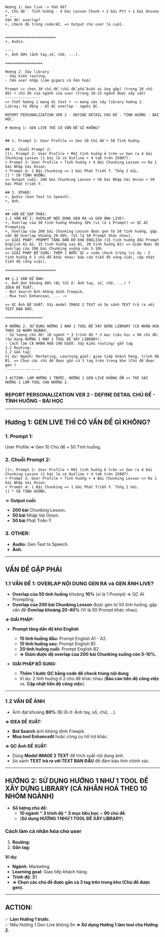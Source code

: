 ```
Hướng 1: Gen live -> Vấn đề?
+, Chủ đề - Tình huống - 4 bài Lesson Chunk + 2 bài PtY + 1 bài Oninon + ... 
Vấn đề: overlap? 
+, check độ trùng code/AI. => Output cho user là cuối.


=======================
+, Audio. 

----
+, Ảnh 80% (ảnh tay,số, chữ, ...). 

=================

Hướng 2: Xây library
- Xây kiểu routing. 
- CHo user nhập (cảm gigacs cá hân hoá) 

Prompt => chọn 10 chủ đề (chủ đề phổ biến ai ũng gặp) (trong 20 chủ đề) + chủ đè của ngành của user (trong 10-15 ngành được xây sẵn) 
----------------
=> Chốt hướng 1 mang đi test + -> mang vào xây library hướng 2. 
Libray; tự động - AI QC overlap - người QC.
```

```
REPORT PERSONALIZATION VER 2 - DEFINE DETAIL CHỦ ĐỀ - TÌNH HUỐNG - BÀI HỌC.
 
# Hướng 1: GEN LIVE THÌ CÓ VẤN ĐỀ GÌ KHÔNG? 


## 1. Prompt 1: User Profile => Gen 10 Chủ đề + 50 Tình huống. 

## 2. Chuỗi Prompt 2: 
[[+, Prompt 2: User Profile + Mỗi tình huống ở trên => Gen ra 4 bài Chunking Lesson (1 bài là có Outline + 4 tab trên 25007). 
+ Prompt 3: User Profile + Tình huống + 4 Bài Chunking Lesson => Ra 1 bài Nhập Vai Onion. 
+ Prompt 4: 1 Bài Chunking => 1 bài Phát Triển Ý. Tổng 2 bài.   
]] * 50 TÌNH HUỐNG. 
=> Output cuối: 200 bài Chunking Lesson + 50 bài Nhập Vai Onion + 50 bài Phát triển Ý. 

## 3. OTHER: 
+, Audio (Gen Text to Speech). 
+, Ảnh. 

----
## VẤN ĐỀ GẶP PHẢI: 
1.1 VẤN ĐỀ 1: OVERLAP NỘI DUNG GEN RA và GEN ẢNH LIVE?. 
+, Overlap của 50 tình huống khoảng 10% (vì là 1 Prompt) => QC AI Prompting 
+, Overlap của 200 bài Chunking Lesson được gen từ 50 tình huống, gặp vấn đề Overlap khoảng 20-40%. (Vì là 50 Prompt khác nhau). 
=> GIẢI PHÁP: PROMPT TĂNG DẦN ĐỘ KHÓ ENGLISH (15 tình huống đầu Prompt English A1 A2, 15 tình huống sau B1, 20 tình huống B2) => Giảm được độ overlap của 200 bài Chunking xuống còn 5-10%
=> GIẢI PHÁP BỔ SUNG: THÊM 1 BƯỚC QC = code check trùng (ví dụ : 2 tình huống ở 2 chủ đề khác nhau: báo cáo tiến độ công việc, cập nhật tiến độ công việc).  

=======================

## 1.2 VẤN ĐỀ ẢNH: 
+, Ảnh đạt khoảng 80% (Bị lỗi ở: Ảnh tay, số, chữ, ...) ? 
IDEA ĐỀ XUẤT: 
- Bot Search Ảnh không dính freepik,  
- Mua tool Enhanceai, ... ->
 
=> QC Ảnh ĐỀ XUẤT: Xài model IMAGE 2 TEXT và So sánh TEXT trả ra với TEXT BAN ĐẦU.  

=================

# HƯỚNG 2: SỬ DỤNG HƯỚNG 1 NHƯ 1 TOOL ĐỂ XÂY DỰNG LIBRARY (CÁ NHÂN HOÁ THEO 10 NHÓM NGÀNH). 
- Số lượng chủ đề: 10 ngành * 3 trình độ * 3 mục tiêu học = 90 chủ đề. (Sử dụng HƯỚNG 1 NHƯ 1 TOOL ĐỂ XÂY LIBRARY). 
- Cách làm CÁ NHÂN HOÁ CHO USER: Xây kiểu routing/ gắn tag
1.1 Routing: 
1.2 Gắn tag: 
Ví dụ: Ngành: Marketing, Learning goal: giao tiếp khách hàng, trình độ B1. => Chọn các chủ đề được gắn cả 3 tag trên trong kho (Chủ đề được gen )
----------------

3 ACTION: LÀM HƯỚNG 1 TRƯỚC. HƯỚNG 1 GEN LIVE KHÔNG ỔN => THÌ XÀI HƯỚNG 1 LÀM TOOL CHO HƯỚNG 2. 
```


### **REPORT PERSONALIZATION VER 2 - DEFINE DETAIL CHỦ ĐỀ - TÌNH HUỐNG - BÀI HỌC**

---

## **Hướng 1: GEN LIVE THÌ CÓ VẤN ĐỀ GÌ KHÔNG?**

### **1. Prompt 1:**

User Profile => Gen 10 Chủ đề + 50 Tình huống.

### **2. Chuỗi Prompt 2:**

```
[[+, Prompt 2: User Profile + Mỗi tình huống ở trên => Gen ra 4 bài Chunking Lesson (1 bài là có Outline + 4 tab trên 25007).  
+ Prompt 3: User Profile + Tình huống + 4 Bài Chunking Lesson => Ra 1 bài Nhập Vai Onion.  
+ Prompt 4: 1 Bài Chunking => 1 bài Phát Triển Ý. Tổng 2 bài.  
]] * 50 TÌNH HUỐNG.
```

=> **Output cuối:**

- **200 bài** Chunking Lesson.
- **50 bài** Nhập Vai Onion.
- **50 bài** Phát Triển Ý.

### **3. OTHER:**

- **Audio:** Gen Text to Speech.
- **Ảnh.**

---

## **VẤN ĐỀ GẶP PHẢI**

### **1.1 VẤN ĐỀ 1: OVERLAP NỘI DUNG GEN RA và GEN ẢNH LIVE?**

- **Overlap của 50 tình huống** khoảng **10%** (vì là 1 Prompt) => QC AI Prompting.
- **Overlap của 200 bài Chunking Lesson** được gen từ 50 tình huống, gặp vấn đề **Overlap khoảng 20-40%** (Vì là 50 Prompt khác nhau).

**=> GIẢI PHÁP:**

- **Prompt tăng dần độ khó English**
    
    - **15 tình huống đầu:** Prompt English A1 - A2.
    - **15 tình huống sau:** Prompt English B1.
    - **20 tình huống cuối:** Prompt English B2.
    - **=> Giảm được độ overlap của 200 bài Chunking xuống còn 5-10%.**
- **GIẢI PHÁP BỔ SUNG:**
    
    - **Thêm 1 bước QC bằng code để check trùng nội dung**
    - Ví dụ: 2 tình huống ở 2 chủ đề khác nhau (**Báo cáo tiến độ công việc** vs. **Cập nhật tiến độ công việc**).

---

### **1.2 VẤN ĐỀ ẢNH**

- Ảnh đạt khoảng **80%** (Bị lỗi ở: Ảnh tay, số, chữ, ...).

**=> IDEA ĐỀ XUẤT:**

- **Bot Search** ảnh không dính Freepik.
- **Mua tool EnhanceAI** hoặc công cụ hỗ trợ khác.

**=> QC Ảnh ĐỀ XUẤT:**

- Dùng **Model IMAGE 2 TEXT** để trích xuất nội dung ảnh.
- So sánh **TEXT trả ra với TEXT BAN ĐẦU** để đảm bảo tính chính xác.

---

## **HƯỚNG 2: SỬ DỤNG HƯỚNG 1 NHƯ 1 TOOL ĐỂ XÂY DỰNG LIBRARY (CÁ NHÂN HOÁ THEO 10 NHÓM NGÀNH)**

- **Số lượng chủ đề:**
    - **10 ngành** * **3 trình độ** * **3 mục tiêu học** = **90 chủ đề**.
    - (**Sử dụng HƯỚNG 1 NHƯ 1 TOOL ĐỂ XÂY LIBRARY**).

### **Cách làm cá nhân hóa cho user**

1. **Routing:**
2. **Gắn tag:**

**Ví dụ:**

- **Ngành:** Marketing.
- **Learning goal:** Giao tiếp khách hàng.
- **Trình độ:** B1.
- **=> Chọn các chủ đề được gắn cả 3 tag trên trong kho (Chủ đề được gen).**

---

## **ACTION:**

✅ **Làm Hướng 1 trước.**  
✅ Nếu Hướng 1 Gen Live không ổn **=> Sử dụng Hướng 1 làm tool cho Hướng 2.**